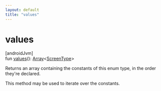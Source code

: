 ```yaml
---
layout: default
title: "values"
---
```


# values

[androidJvm]\
fun [values](values.md)(): [Array](https://kotlinlang.org/api/core/kotlin-stdlib/kotlin/-array/index.html)&lt;[ScreenType](index.md)&gt;

Returns an array containing the constants of this enum type, in the order they're declared.

This method may be used to iterate over the constants.